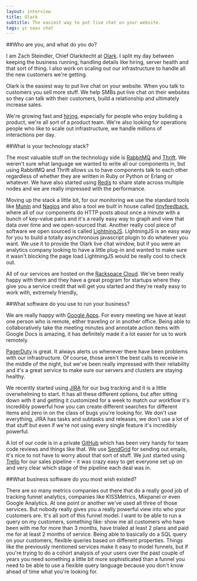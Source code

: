 ```yaml
---
layout: interview
title: Olark
subtitle: The easiest way to put live chat on your website.
tags: yc saas chat
---
```


##Who are you, and what do you do?

I am Zach Steindler, Chief Olarkitecht at [Olark](http://www.olark.com/). I split my day between keeping the business running, handling details like hiring, server health and that sort of thing. I also work on scaling out our infrastructure to handle all the new customers we're getting. 

Olark is the easiest way to put live chat on your website. When you talk to customers you sell more stuff. We help SMBs put live chat on their websites so they can talk with their customers, build a relationship and ultimately increase sales.

We're growing fast and [hiring](http://www.olark.com/jobs), especially for people who enjoy building a product, we're all sort of a product team. We're also looking for operations people who like to scale out infrastructure, we handle millions of interactions per day.

##What is your technology stack?

The most valuable stuff on the technology side is [RabbitMQ](http://www.rabbitmq.com/) and [Thrift](http://thrift.apache.org/). We weren't sure what language we wanted to write all our components in, but using RabbitMQ and Thrift allows us to have components talk to each other regardless of whether they are written in Ruby or Python or Erlang or whatever. We have also started using [Redis](http://redis.io/) to share state across multiple nodes and we are really impressed with the performance.

Moving up the stack a little bit, for our monitoring we use the standard tools like [Munin](http://munin-monitoring.org/) and [Nagios](http://www.nagios.org/) and also a tool we built in house called [tinyfeedback](https://github.com/steiza/tinyfeedback), where all of our components do HTTP posts about once a minute with a bunch of key-value pairs and it's a really easy way to graph and view that data over time and we open-sourced that. Another really cool piece of software we open sourced is called [LightningJS](https://github.com/olark/lightningjs). LightningJS is an easy way for you to build a totally asynchronous javascript plugin to do whatever you want. We use it to provide the Olark live chat window, but if you were an analytics company looking to have a little plug-in and wanted to make sure it wasn't blocking the page load LightningJS would be really cool to check out.

All of our services are hosted on the [Rackspace Cloud](http://www.rackspace.com/lp/rackspace_cloud_platforms). We've been really happy with them and they have a great program for startups where they give you a service credit that will get you started and they're really easy to work with, extremely friendly,

##What software do you use to run your business?

We are really happy with [Google Apps](http://www.google.com/enterprise/apps/business/). For every meeting we have at least one person who is remote, either traveling or in another office. Being able to collaboratively take the meeting minutes and annotate action items with Google Docs is amazing, it has definitely made it a lot easier for us to work remotely.

[PagerDuty](http://www.pagerduty.com/) is great. It always alerts us whenever there have been problems with our infrastructure. Of course, those aren't the best calls to receive in the middle of the night, but we've been really impressed with their reliability and it's a great service to make sure our servers and clusters are staying healthy.

We recently started using [JIRA](http://www.atlassian.com/software/jira/overview) for our bug tracking and it is a little overwhelming to start. It has all these different options, but after sitting down with it and getting it customized for a week to match our workflow it's incredibly powerful how you can create different searches for different items and zero in on the class of bugs you're looking for. We don't use everything, JIRA has tasks and subtasks and releases, we don't use a lot of that stuff but even if we're not using every single feature it's incredibly powerful.

A lot of our code is in a private [GitHub](https://github.com/) which has been very handy for team code reviews and things like that. We use [SendGrid](http://sendgrid.com/) for sending out emails, it's nice to not have to worry about that sort of stuff. We just started using [Trello](https://trello.com/) for our sales pipeline - it was crazy easy to get everyone set up on and very clear which stage of the pipeline each deal was in.

##What business software do you most wish existed?

There are so many metrics companies out there that do a really good job of tracking funnel analytics, companies like KISSMetrics, Mixpanel or even Google Analytics. At one point or another we've used all three of those services. But nobody really gives you a really powerful view into who your customers are. It's all sort of this funnel model. I want to be able to run a query on my customers, something like: show me all customers who have been with me for more than 3 months, have trialed at least 2 plans and paid me for at least 2 months of service. Being able to basically do a SQL query on your customers, flexible queries based on different properties. Things like the previously mentioned services make it easy to model funnels, but if you're trying to do a cohort analysis of your users over the past couple of years you need something a little bit more sophisticated than a funnel you need to be able to use a flexible query language because you don't know ahead of time what you're looking for.


